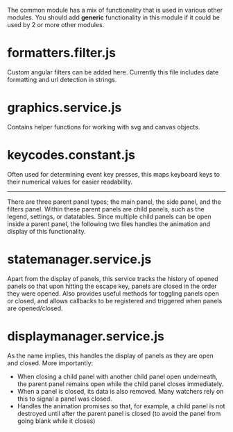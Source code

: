 The common module has a mix of functionality that is used in various other modules. You should add **generic** functionality in this module if it could be used by 2 or more other modules.

# formatters.filter.js

Custom angular filters can be added here. Currently this file includes date formatting and url detection in strings.

# graphics.service.js

Contains helper functions for working with svg and canvas objects.

# keycodes.constant.js

Often used for determining event key presses, this maps keyboard keys to their numerical values for easier readability.


***

There are three parent panel types; the main panel, the side panel, and the filters panel. Within these parent panels are child panels, such as the legend, settings, or datatables. Since multiple child panels can be open inside a parent panel, the following two files handles the animation and display of this functionality.

# statemanager.service.js

Apart from the display of panels, this service tracks the history of opened panels so that upon hitting the escape key, panels are closed in the order they were opened. Also provides useful methods for toggling panels open or closed, and allows callbacks to be registered and triggered when panels are opened/closed.

# displaymanager.service.js

As the name implies, this handles the display of panels as they are open and closed. More importantly:
- When closing a child panel with another child panel open underneath, the parent panel remains open while the child panel closes immediately.
- When a panel is closed, its data is also removed. Many watchers rely on this to signal a panel was closed.
- Handles the animation promises so that, for example, a child panel is not destroyed until after the parent panel is closed (to avoid the panel from going blank while it closes)